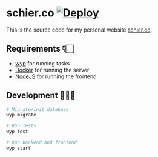 # schier.co [![Deploy](https://github.com/gschier/schier.co/workflows/Deploy/badge.svg)](https://github.com/gschier/schier.co/actions?query=workflow%3ADeploy)

This is the source code for my personal website [schier.co](https://schier.co).

## Requirements 👇🏻

- [wyp](https://github.com/gschier/will-you-please) for running tasks
- [Docker](https://www.docker.com) for running the server
- [NodeJS](https://nodejs.org/en/) for running the frontend

## Development 👨🏼‍💻

```bash
# Migrate/init database
wyp migrate

# Run Tests
wyp test

# Run backend and frontend
wyp start
```
